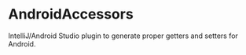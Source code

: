 AndroidAccessors
================

IntelliJ/Android Studio plugin to generate proper getters and setters for Android.
